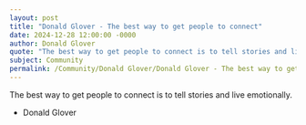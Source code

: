 ```yaml
---
layout: post
title: "Donald Glover - The best way to get people to connect"
date: 2024-12-28 12:00:00 -0000
author: Donald Glover
quote: "The best way to get people to connect is to tell stories and live emotionally."
subject: Community
permalink: /Community/Donald Glover/Donald Glover - The best way to get people to connect
---
```


The best way to get people to connect is to tell stories and live emotionally.

- Donald Glover
